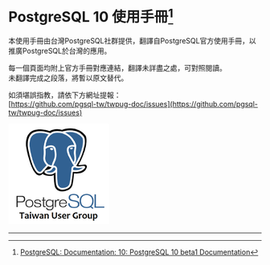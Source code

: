 # PostgreSQL 10 使用手冊[^1]

本使用手冊由台灣PostgreSQL社群提供，翻譯自PostgreSQL官方使用手冊，以推廣PostgreSQL於台灣的應用。

每一個頁面均附上官方手冊對應連結，翻譯未詳盡之處，可對照閱讀。  
未翻譯完成之段落，將暫以原文替代。

如須堪誤指教，請依下方網址提報：   
[https://github.com/pgsql-tw/twpug-doc/issues](https://github.com/pgsql-tw/twpug-doc/issues)

![](/assets/29271289.png)

---

[^1]: [PostgreSQL: Documentation: 10: PostgreSQL 10 beta1 Documentation](https://www.postgresql.org/docs/10/static/index.html)

